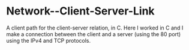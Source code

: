# Network--Client-Server-Link
A client path for the client-server relation, in C. Here I worked in C and I make a connection between the client and a server (using the 80 port) using the IPv4 and TCP protocols.
